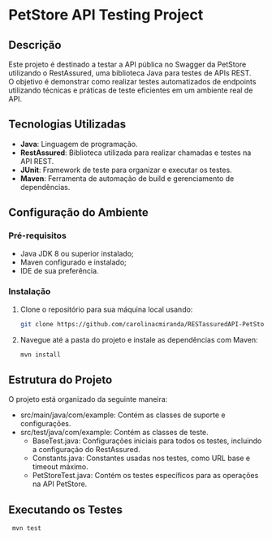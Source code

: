 # PetStore API Testing Project

## Descrição
Este projeto é destinado a testar a API pública no Swagger da PetStore utilizando o RestAssured, uma biblioteca Java para testes de APIs REST. </br>
O objetivo é demonstrar como realizar testes automatizados de endpoints utilizando técnicas e práticas de teste eficientes em um ambiente real de API.

## Tecnologias Utilizadas
- **Java**: Linguagem de programação.
- **RestAssured**: Biblioteca utilizada para realizar chamadas e testes na API REST.
- **JUnit**: Framework de teste para organizar e executar os testes.
- **Maven**: Ferramenta de automação de build e gerenciamento de dependências.

## Configuração do Ambiente
### Pré-requisitos
- Java JDK 8 ou superior instalado;
- Maven configurado e instalado;
- IDE de sua preferência.

### Instalação
1. Clone o repositório para sua máquina local usando:
   ```bash
   git clone https://github.com/carolinacmiranda/RESTassuredAPI-PetStore.git

2. Navegue até a pasta do projeto e instale as dependências com Maven:
   ```bash
   mvn install

## Estrutura do Projeto
  O projeto está organizado da seguinte maneira:
  
  - src/main/java/com/example: Contém as classes de suporte e configurações.
  - src/test/java/com/example: Contém as classes de teste.
    - BaseTest.java: Configurações iniciais para todos os testes, incluindo a configuração do RestAssured.
    - Constants.java: Constantes usadas nos testes, como URL base e timeout máximo.
    - PetStoreTest.java: Contém os testes específicos para as operações na API PetStore.

## Executando os Testes
  ```bash
   mvn test
